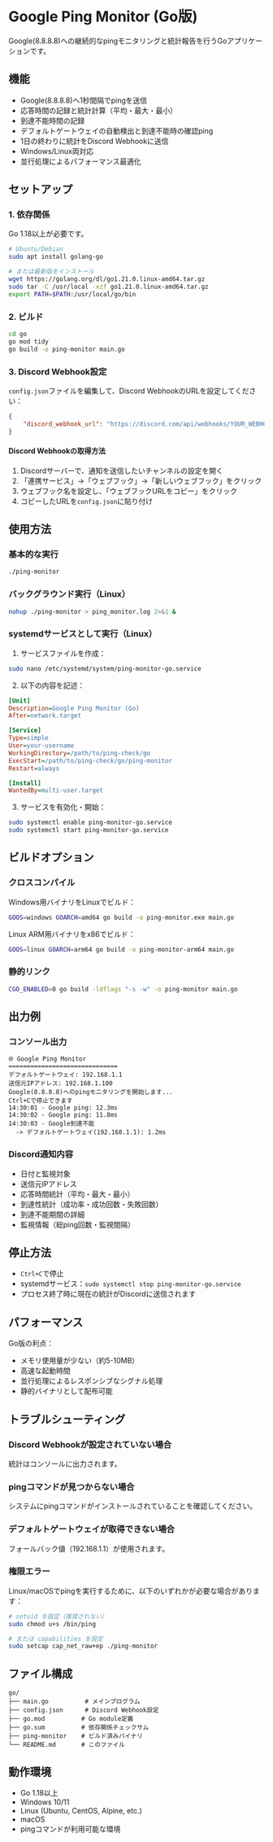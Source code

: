 # Google Ping Monitor (Go版)

Google(8.8.8.8)への継続的なpingモニタリングと統計報告を行うGoアプリケーションです。

## 機能

- Google(8.8.8.8)へ1秒間隔でpingを送信
- 応答時間の記録と統計計算（平均・最大・最小）
- 到達不能時間の記録
- デフォルトゲートウェイの自動検出と到達不能時の確認ping
- 1日の終わりに統計をDiscord Webhookに送信
- Windows/Linux両対応
- 並行処理によるパフォーマンス最適化

## セットアップ

### 1. 依存関係

Go 1.18以上が必要です。

```bash
# Ubuntu/Debian
sudo apt install golang-go

# または最新版をインストール
wget https://golang.org/dl/go1.21.0.linux-amd64.tar.gz
sudo tar -C /usr/local -xzf go1.21.0.linux-amd64.tar.gz
export PATH=$PATH:/usr/local/go/bin
```

### 2. ビルド

```bash
cd go
go mod tidy
go build -o ping-monitor main.go
```

### 3. Discord Webhook設定

`config.json`ファイルを編集して、Discord WebhookのURLを設定してください：

```json
{
    "discord_webhook_url": "https://discord.com/api/webhooks/YOUR_WEBHOOK_ID/YOUR_WEBHOOK_TOKEN"
}
```

#### Discord Webhookの取得方法

1. Discordサーバーで、通知を送信したいチャンネルの設定を開く
2. 「連携サービス」→「ウェブフック」→「新しいウェブフック」をクリック
3. ウェブフック名を設定し、「ウェブフックURLをコピー」をクリック
4. コピーしたURLを`config.json`に貼り付け

## 使用方法

### 基本的な実行

```bash
./ping-monitor
```

### バックグラウンド実行（Linux）

```bash
nohup ./ping-monitor > ping_monitor.log 2>&1 &
```

### systemdサービスとして実行（Linux）

1. サービスファイルを作成：

```bash
sudo nano /etc/systemd/system/ping-monitor-go.service
```

2. 以下の内容を記述：

```ini
[Unit]
Description=Google Ping Monitor (Go)
After=network.target

[Service]
Type=simple
User=your-username
WorkingDirectory=/path/to/ping-check/go
ExecStart=/path/to/ping-check/go/ping-monitor
Restart=always

[Install]
WantedBy=multi-user.target
```

3. サービスを有効化・開始：

```bash
sudo systemctl enable ping-monitor-go.service
sudo systemctl start ping-monitor-go.service
```

## ビルドオプション

### クロスコンパイル

Windows用バイナリをLinuxでビルド：
```bash
GOOS=windows GOARCH=amd64 go build -o ping-monitor.exe main.go
```

Linux ARM用バイナリをx86でビルド：
```bash
GOOS=linux GOARCH=arm64 go build -o ping-monitor-arm64 main.go
```

### 静的リンク

```bash
CGO_ENABLED=0 go build -ldflags "-s -w" -o ping-monitor main.go
```

## 出力例

### コンソール出力

```
🌐 Google Ping Monitor
==============================
デフォルトゲートウェイ: 192.168.1.1
送信元IPアドレス: 192.168.1.100
Google(8.8.8.8)へのpingモニタリングを開始します...
Ctrl+Cで停止できます
14:30:01 - Google ping: 12.3ms
14:30:02 - Google ping: 11.8ms
14:30:03 - Google到達不能
  -> デフォルトゲートウェイ(192.168.1.1): 1.2ms
```

### Discord通知内容

- 日付と監視対象
- 送信元IPアドレス
- 応答時間統計（平均・最大・最小）
- 到達性統計（成功率・成功回数・失敗回数）
- 到達不能期間の詳細
- 監視情報（総ping回数・監視間隔）

## 停止方法

- `Ctrl+C`で停止
- systemdサービス：`sudo systemctl stop ping-monitor-go.service`
- プロセス終了時に現在の統計がDiscordに送信されます

## パフォーマンス

Go版の利点：
- メモリ使用量が少ない（約5-10MB）
- 高速な起動時間
- 並行処理によるレスポンシブなシグナル処理
- 静的バイナリとして配布可能

## トラブルシューティング

### Discord Webhookが設定されていない場合

統計はコンソールに出力されます。

### pingコマンドが見つからない場合

システムにpingコマンドがインストールされていることを確認してください。

### デフォルトゲートウェイが取得できない場合

フォールバック値（192.168.1.1）が使用されます。

### 権限エラー

Linux/macOSでpingを実行するために、以下のいずれかが必要な場合があります：
```bash
# setuid を設定（推奨されない）
sudo chmod u+s /bin/ping

# または capabilities を設定
sudo setcap cap_net_raw+ep ./ping-monitor
```

## ファイル構成

```
go/
├── main.go          # メインプログラム
├── config.json      # Discord Webhook設定
├── go.mod          # Go module定義
├── go.sum          # 依存関係チェックサム
├── ping-monitor    # ビルド済みバイナリ
└── README.md       # このファイル
```

## 動作環境

- Go 1.18以上
- Windows 10/11
- Linux (Ubuntu, CentOS, Alpine, etc.)
- macOS
- pingコマンドが利用可能な環境
